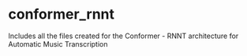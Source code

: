 # conformer_rnnt
Includes all the files created for the Conformer - RNNT architecture for Automatic Music Transcription
